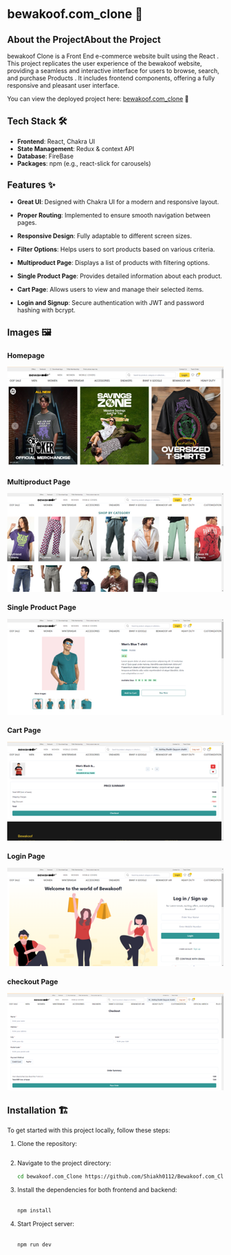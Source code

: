 # bewakoof.com_clone 🧑

## About the ProjectAbout the Project

bewakoof Clone is a Front End e-commerce website built using the React . This project replicates the user
experience
of the bewakoof website, providing a seamless and interactive interface for users to browse, search, and purchase
Products
. It includes frontend components, offering a fully responsive and pleasant user interface.

You can view the deployed project here: [bewakoof.com_clone](https://phenomenal-sprinkles-3c567e.netlify.app/) 🚀

## Tech Stack 🛠️

- **Frontend**: React, Chakra UI
- **State Management**: Redux & context API
- **Database**: FireBase
- **Packages**: npm (e.g., react-slick for carousels)

## Features ✨

- **Great UI**: Designed with Chakra UI for a modern and responsive layout.
- **Proper Routing**: Implemented to ensure smooth navigation between pages.
- **Responsive Design**: Fully adaptable to different screen sizes.

- **Filter Options**: Helps users to sort products based on various criteria.
- **Multiproduct Page**: Displays a list of products with filtering options.
- **Single Product Page**: Provides detailed information about each product.
- **Cart Page**: Allows users to view and manage their selected items.
- **Login and Signup**: Secure authentication with JWT and password hashing with bcrypt.

## Images 🖼️

### Homepage

![Homepage](https://raw.githubusercontent.com/Shiakh0112/Bewakoof.com_Clone/refs/heads/main/bewakoof.com_Clone/src/assets/image/Screenshot%202024-10-08%20175544.png)

### Multiproduct Page

![Multiproduct Page](https://raw.githubusercontent.com/Shiakh0112/Bewakoof.com_Clone/refs/heads/main/bewakoof.com_Clone/src/assets/image/Screenshot%202024-10-08%20175809.png)

### Single Product Page

![Single Product Page](https://raw.githubusercontent.com/Shiakh0112/Bewakoof.com_Clone/refs/heads/main/bewakoof.com_Clone/src/assets/image/Screenshot%202024-10-08%20175952.png)

### Cart Page

![Cart Page](https://raw.githubusercontent.com/Shiakh0112/Bewakoof.com_Clone/refs/heads/main/bewakoof.com_Clone/src/assets/image/Screenshot%202024-10-08%20180056.png)

### Login Page

![Login Page](https://raw.githubusercontent.com/Shiakh0112/Bewakoof.com_Clone/refs/heads/main/bewakoof.com_Clone/src/assets/image/Screenshot%202024-10-08%20175859.png)

### checkout Page

![checkout](https://raw.githubusercontent.com/Shiakh0112/Bewakoof.com_Clone/refs/heads/main/bewakoof.com_Clone/src/assets/image/Screenshot%202024-10-08%20180126.png)

## Installation 🏗️

To get started with this project locally, follow these steps:

1. Clone the repository:

   ```bash

   ```

2. Navigate to the project directory:

     ```bash
    cd bewakoof.com_Clone https://github.com/Shiakh0112/Bewakoof.com_Clone.git

   ```

3. Install the dependencies for both frontend and backend:

   ```bash

   npm install

   ```

4. Start Project server:

   ```bash

   npm run dev

   ```
